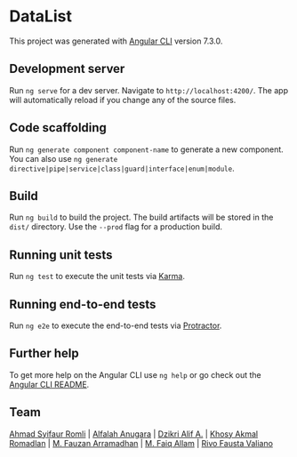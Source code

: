 # DataList

This project was generated with [Angular CLI](https://github.com/angular/angular-cli) version 7.3.0.

## Development server

Run `ng serve` for a dev server. Navigate to `http://localhost:4200/`. The app will automatically reload if you change any of the source files.

## Code scaffolding

Run `ng generate component component-name` to generate a new component. You can also use `ng generate directive|pipe|service|class|guard|interface|enum|module`.

## Build

Run `ng build` to build the project. The build artifacts will be stored in the `dist/` directory. Use the `--prod` flag for a production build.

## Running unit tests

Run `ng test` to execute the unit tests via [Karma](https://karma-runner.github.io).

## Running end-to-end tests

Run `ng e2e` to execute the end-to-end tests via [Protractor](http://www.protractortest.org/).

## Further help

To get more help on the Angular CLI use `ng help` or go check out the [Angular CLI README](https://github.com/angular/angular-cli/blob/master/README.md).

## Team

[Ahmad Syifaur Romli](https://github.com/ahmadSyifaur) | [Alfalah Anugara](https://github.com/AlfalahAnugara) | [Dzikri Alif A.](https://github.com/dzikrialifa) | [Khosy Akmal Romadlan](https://github.com/KhosyAkmal) | [M. Fauzan Arramadhan](https://github.com/FauzanAr) | [M. Faiq Allam](https://github.com/kaboel) | [Rivo Fausta Valiano](https://github.com/rivofaustav)  
